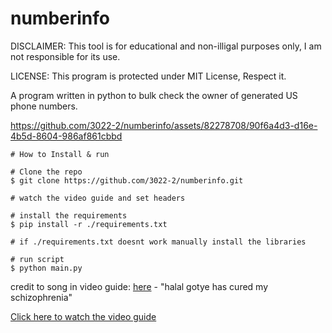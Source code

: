 # numberinfo

DISCLAIMER: This tool is for educational and non-illigal purposes only, I am not responsible for its use.

LICENSE: This program is protected under MIT License, Respect it.

A program written in python to bulk check the owner of generated US phone numbers.


https://github.com/3022-2/numberinfo/assets/82278708/90f6a4d3-d16e-4b5d-8604-986af861cbbd



```console
# How to Install & run

# Clone the repo
$ git clone https://github.com/3022-2/numberinfo.git

# watch the video guide and set headers

# install the requirements
$ pip install -r ./requirements.txt

# if ./requirements.txt doesnt work manually install the libraries 

# run script
$ python main.py

```
credit to song in video guide: [here](https://www.youtube.com/watch?v=H_d42ZSB7Pg) - "halal gotye has cured my schizophrenia"

[Click here to watch the video guide](https://vimeo.com/924837860)


